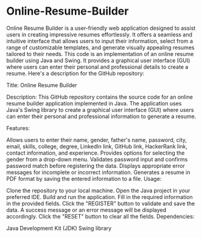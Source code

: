 # Online-Resume-Builder

Online Resume Builder is a user-friendly web application designed to assist users in creating impressive resumes effortlessly. It offers a seamless and intuitive interface that allows users to input their information, select from a range of customizable templates, and generate visually appealing resumes tailored to their needs. This code is an implementation of an online resume builder using Java and Swing. It provides a graphical user interface (GUI) where users can enter their personal and professional details to create a resume. Here's a description for the GitHub repository:

Title: Online Resume Builder

Description: This GitHub repository contains the source code for an online resume builder application implemented in Java. The application uses Java's Swing library to create a graphical user interface (GUI) where users can enter their personal and professional information to generate a resume.

Features:

Allows users to enter their name, gender, father's name, password, city, email, skills, college, degree, LinkedIn link, GitHub link, HackerRank link, contact information, and experience.
Provides options for selecting the gender from a drop-down menu.
Validates password input and confirms password match before registering the data.
Displays appropriate error messages for incomplete or incorrect information.
Generates a resume in PDF format by saving the entered information to a file.
Usage:

Clone the repository to your local machine.
Open the Java project in your preferred IDE.
Build and run the application.
Fill in the required information in the provided fields.
Click the "REGISTER" button to validate and save the data. A success message or an error message will be displayed accordingly.
Click the "RESET" button to clear all the fields.
Dependencies:

Java Development Kit (JDK)
Swing library
